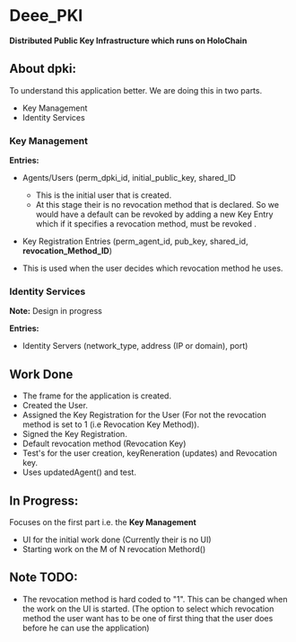 # Deee_PKI
**Distributed Public Key Infrastructure which runs on HoloChain**


## About dpki:
To understand this application better. We are doing this in two parts.
* Key Management
* Identity Services

### Key Management
**Entries:**
* Agents/Users (perm_dpki_id, initial_public_key, shared_ID
  * This is the initial user that is created.
  * At this stage their is no revocation method that is declared. So we would have a default can be revoked by adding a new Key Entry which if it specifies a revocation method, must be revoked .

* Key Registration Entries (perm_agent_id, pub_key, shared_id, **revocation_Method_ID**)
 * This is used when the user decides which revocation method he uses.  

### Identity Services
**Note:** Design in progress

**Entries:**
* Identity Servers (network_type, address (IP or domain), port)

## Work Done
* The frame for the application is created.
* Created the User.
* Assigned the Key Registration for the User (For not the revocation method is set to 1 (i.e Revocation Key Method)).
* Signed the Key Registration.
* Default revocation method (Revocation Key)
* Test's for the user creation, keyReneration (updates) and Revocation key.
* Uses updatedAgent() and test.

## In Progress:
Focuses on the first part i.e. the **Key Management**
* UI for the initial work done (Currently their is no UI)
* Starting work on the M of N revocation Methord()

## Note TODO:
* The revocation method is hard coded to "1". This can be changed when the work on the UI is started. (The option to select which revocation method the user want has to be one of first thing that the user does before he can use the application)
